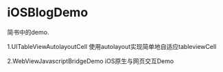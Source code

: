 # iOSBlogDemo
简书中的demo.

1.UITableViewAutolayoutCell 使用autolayout实现简单地自适应tableviewCell

2.WebViewJavascriptBridgeDemo 	iOS原生与网页交互Demo 
